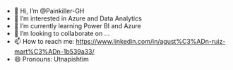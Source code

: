 - 👋 Hi, I’m @Painkiller-GH
- 👀 I’m interested in Azure and Data Analytics
- 🌱 I’m currently learning Power BI and Azure
- 💞️ I’m looking to collaborate on ...
- 📫 How to reach me: https://www.linkedin.com/in/agust%C3%ADn-ruiz-mart%C3%ADn-1b539a33/
- 😄 Pronouns: Utnapishtim

<!---
Painkiller-GH/Painkiller-GH is a ✨ special ✨ repository because its `README.md` (this file) appears on your GitHub profile.
You can click the Preview link to take a look at your changes.
--->
